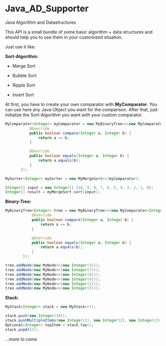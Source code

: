 # Java_AD_Supporter
Java Algorithm and Datastructures

This API is a small bundle of some basic algorithm + data structures
and should help you to use them in your customized situation.

Just use it like:


 **Sort-Algorithm:**  
 + Merge Sort
 
 + Bubble Sort
 
 + Ripple Sort  
 
 + Insert Sort  
 
 
 At first, you have to create your own comparator with **MyComparator**.
 You can use here any Java-Object you want for the comparison.
 After that, just initialize the Sort-Algorithm you want with your custom comparator.
 
```java
MyComparator<Integer> myComparator = new MyBinaryTree<>(new MyComparator<Integer>() {
           @Override
           public boolean compare(Integer a, Integer b) {
               return a <= b;
           }

           @Override
           public boolean equals(Integer a, Integer b) {
               return a.equals(b);
           }
       });

MySorter<Integer> mySorter = new MyMergeSort<>(myComparator);

Integer[] input = new Integer[] {10, 9, 8, 7, 6, 5, 4, 3, 2, 1, 0};
Integer[] result = myMergeSort.sort(input);
```
   

 **Binary-Tree:**

```java
MyBinaryTree<Integer> tree = new MyBinaryTree<>(new MyComparator<Integer>() {
            @Override
            public boolean compare(Integer a, Integer b) {
                return a <= b;
            }

            @Override
            public boolean equals(Integer a, Integer b) {
                return a.equals(b);
            }
        });

tree.addNode(new MyNode<>(new Integer(3)));
tree.addNode(new MyNode<>(new Integer(7)));
tree.addNode(new MyNode<>(new Integer(6)));
tree.addNode(new MyNode<>(new Integer(4)));
tree.addNode(new MyNode<>(new Integer(1)));
tree.addNode(new MyNode<>(new Integer(5)));
```


 **Stack:**

```java
MyStack<Integer> stack = new MyStack<>();

stack.push(new Integer(10));
stack.pushMultipleItems(new Integer(1), new Integer(2), new Integer(3));
Optional<Integer> topItem = stack.top();        
stack.popAll();
```



*...more to come*


